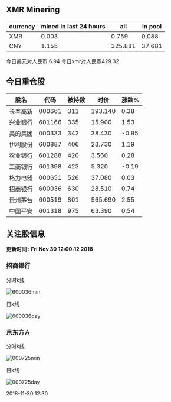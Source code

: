 ## XMR Minering

|currency|mined in last 24 hours|all|in pool|
|---|---|---|---|
|XMR|0.003|0.759|0.088|
|CNY|1.155|325.881|37.681|

今日美元对人民币 6.94	今日xmr对人民币429.32


## 今日重仓股 

|股名|代码|被持数|时价|涨跌%|
|---|---|---|---|---|
|长春高新|000661|311|193.140|0.38|
|兴业银行|601166|335|15.900|1.53|
|美的集团|000333|342|38.430|-0.95|
|伊利股份|600887|406|23.730|1.19|
|农业银行|601288|420|3.560|0.28|
|工商银行|601398|423|5.320|-0.19|
|格力电器|000651|526|37.080|0.03|
|招商银行|600036|630|28.510|0.74|
|贵州茅台|600519|801|565.690|2.55|
|中国平安|601318|975|63.390|0.54|

## 关注股信息
**更新时间 : Fri Nov 30 12:00:12 2018**
### 招商银行 
分时k线

![600036min](http://image.sinajs.cn/newchart/min/n/sh600036.gif)

日k线

![600036day](http://image.sinajs.cn/newchart/daily/n/sh600036.gif)

### 京东方Ａ 
分时k线

![000725min](http://image.sinajs.cn/newchart/min/n/sz000725.gif)

日k线

![000725day](http://image.sinajs.cn/newchart/daily/n/sz000725.gif)

2018-11-30 12:30